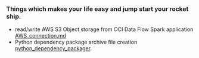 ### Things which makes your life easy and jump start your rocket ship.
* read/write AWS S3 Object storage from OCI Data Flow Spark application [AWS_connection.md](https://github.com/lnmohankumar/oci-dataflow/blob/main/docs/howto/AWS_connection.md)
* Python dependency package archive file creation [python_dependency_packager]([AWS_connection.md](https://github.com/lnmohankumar/oci-dataflow/blob/main/docs/howto/python_dependency_packager.md)).